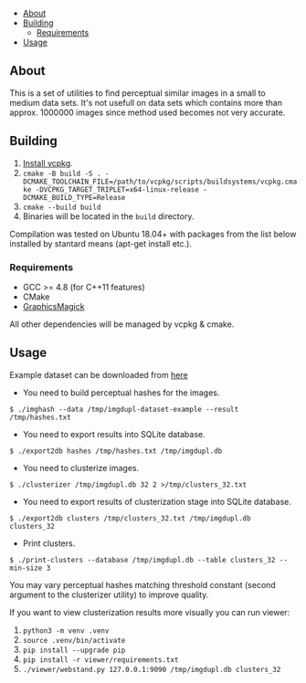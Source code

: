 - [About](#about)
- [Building](#building)
  - [Requirements](#requirements)
- [Usage](#usage)

## About

This is a set of utilities to find perceptual similar images in a small to medium data sets.
It's not usefull on data sets which contains more than approx. 1000000 images since method used
becomes not very accurate.

## Building

1. [Install vcpkg](https://vcpkg.io/en/getting-started.html).
2. `cmake -B build -S . -DCMAKE_TOOLCHAIN_FILE=/path/to/vcpkg/scripts/buildsystems/vcpkg.cmake -DVCPKG_TARGET_TRIPLET=x64-linux-release -DCMAKE_BUILD_TYPE=Release`
3. `cmake --build build`
4. Binaries will be located in the `build` directory.

Compilation was tested on Ubuntu 18.04+ with packages from the list below installed by stantard
means (apt-get install etc.).

### Requirements

* GCC >= 4.8 (for C++11 features)
* CMake
* [GraphicsMagick](http://www.graphicsmagick.org/)

All other dependencies will be managed by vcpkg & cmake.

## Usage

Example dataset can be downloaded from [here](https://s3-eu-west-1.amazonaws.com/sigterm.ru/public/imgdupl-dataset-example.tar)

* You need to build perceptual hashes for the images.
```
$ ./imghash --data /tmp/imgdupl-dataset-example --result /tmp/hashes.txt
```
* You need to export results into SQLite database.
```
$ ./export2db hashes /tmp/hashes.txt /tmp/imgdupl.db
```
* You need to clusterize images.
```
$ ./clusterizer /tmp/imgdupl.db 32 2 >/tmp/clusters_32.txt
```
* You need to export results of clusterization stage into SQLite database.
```
$ ./export2db clusters /tmp/clusters_32.txt /tmp/imgdupl.db clusters_32
```
* Print clusters.
```
$ ./print-clusters --database /tmp/imgdupl.db --table clusters_32 --min-size 3
```

You may vary perceptual hashes matching threshold constant (second argument to the clusterizer utility) to
improve quality.

If you want to view clusterization results more visually you can run viewer:

1. `python3 -m venv .venv`
2. `source .venv/bin/activate`
3. `pip install --upgrade pip`
4. `pip install -r viewer/requirements.txt`
5. `./viewer/webstand.py 127.0.0.1:9090 /tmp/imgdupl.db clusters_32`

